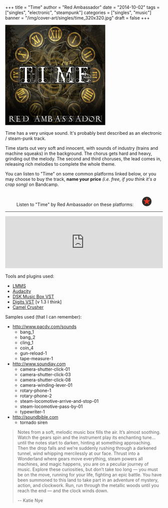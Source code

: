 +++
title = "Time"
author = "Red Ambassador"
date = "2014-10-02"
tags = ["singles", "electronic", "steampunk"]
categories = ["singles", "music"]
banner = "/img/cover-art/singles/time_320x320.jpg"
draft = false
+++

<style>
.svg-inline--fa {
    vertical-align: middle;
}
</style>

<img src=/img/cover-art/singles/time_320x320.jpg class="thumb" alt="Time by Red Ambassador cover art">


Time has a very unique sound. It's probably best described as an electronic /
steam-punk track.

Time starts out very soft and innocent, with sounds of industry (trains and
machine squeaks) in the background. The chorus gets hard and heavy, grinding
out the melody. The second and third choruses, the lead comes in, releasing
rich melodies to complete the whole theme.

You can listen to "Time" on some common platforms linked below, or you may
choose to buy the track, **name your price** *(i.e. free, if you think it's a
crap song)* on Bandcamp.

<br>
<center>
Listen to "Time" by Red Ambassador on these platforms:

<a target="_blank" href="https://soundcloud.com/red-ambassador/time" title="Soundcloud">
    <i style="color: #FF7700;" class="fab fa-soundcloud fa-2x"></i>
</a>
&nbsp;
<a target="_blank" href="https://redambassador.bandcamp.com/track/time" title="Bandcamp">
    <i style="color: #639AA9;" class="fab fa-bandcamp fa-2x"></i>
</a>
&nbsp;
<a target="_blank" href="https://www.youtube.com/watch?v=RSRnktucY5c" title="YouTube">
    <i style="color: #e52d27;" class="fab fa-youtube fa-2x"></i>
</a>
&nbsp;
<a target="_blank" href="https://www.reverbnation.com/redambassador/song/21940713-time" title="ReverbNation">
    <img height=30px src="/img/thirdparty/reverbnation_logo_min.svg">
</a>
</center>

-------------------------------------------------------------------------------

<iframe width="100%" height="166" scrolling="no" frameborder="no" allow="autoplay" src="https://w.soundcloud.com/player/?url=https%3A//api.soundcloud.com/tracks/170417960&color=%23d00000&auto_play=false&hide_related=false&show_comments=true&show_user=true&show_reposts=false&show_teaser=true"></iframe>


<!--If you want more specific links to the samples or tools that I used, you’re not
going to get them, for a couple reasons. One is that I don’t want my website to
end up with a ton of dead links if samples start dropping off of these websites.
Another reason is that it took me a long time to find all these samples and I
believe hard work is what makes music better. You really have to put effort
into music and I want to avoid having someone come along and try to just re-make
something that I spent a lot of time to build. None the less, here are some
pointers to things I used to create this song. Please don’t abuse this list.-->

<br>

Tools and plugins used:

* <a target="_blank" href="https://lmms.io">LMMS </a>
* <a target="_blank" href="https://audacityteam.org">Audacity</a>
* <a target="_blank" href="https://www.dskmusic.com/dsk-music-box">DSK Music Box VST</a>
* <a target="_blank" href="http://www.extentofthejam.com">Digits VST</a> [v 1.3 I think]
* <a target="_blank" href="https://www.audiopluginsforfree.com/camelcrusher">Camel Crusher</a>

Samples used (that I can remember):

* <a target="_blank" href="http://www.pacdv.com/sounds">http://www.pacdv.com/sounds</a>
  * bang_1
  * bang_2
  * cling_1
  * coin_4
  * gun-reload-1
  * tape-measure-1
* <a target="_blank" href="http://www.soundjay.com">http://www.soundjay.com</a>
  * camera-shutter-click-01
  * camera-shutter-click-03
  * camera-shutter-click-08
  * camera-winding-lever-01
  * rotary-phone-1
  * rotary-phone-2
  * steam-locomotive-arrive-and-stop-01
  * steam-locomotive-pass-by-01
  * typewriter-1
* <a target="_blank" href="http://soundbible.com">http://soundbible.com</a>
  * tornado siren

> Notes from a soft, melodic music box fills the air. It’s almost soothing.
> Watch the gears spin and the instrument play its enchanting tune…until the
> notes start to darken, hinting at something approaching. Then the drop falls
> and we’re suddenly rushing through a darkened tunnel, wind whipping
> mercilessly at our face. Thrust into a Wonderland where gears move
> everything, steam powers all machines, and magic happens, you are on a
> peculiar journey of music. Explore these curiosities, but don’t take too
> long — you must be on the move, running for your life, fighting an epic
> battle. You have been summoned to this land to take part in an adventure of
> mystery, action, and clockwork. Run, run through the metallic woods until
> you reach the end — and the clock winds down.
>
> -- Katie Nye
